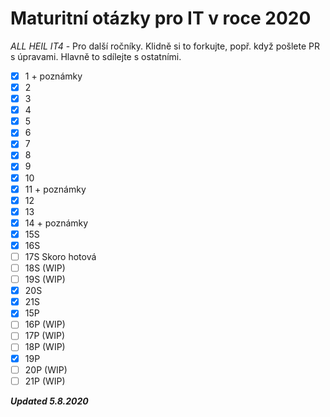 # Maturitní otázky pro IT v roce 2020

*ALL HEIL IT4* - Pro další ročníky. Klidně si to forkujte, popř. když pošlete PR s úpravami. Hlavně to sdílejte s ostatními.

- [x] 1 + poznámky
- [x] 2 
- [x] 3 
- [x] 4 
- [x] 5 
- [x] 6
- [x] 7
- [x] 8
- [x] 9
- [x] 10
- [x] 11 + poznámky
- [x] 12 
- [x] 13
- [x] 14 + poznámky
- [x] 15S
- [x] 16S
- [ ] 17S Skoro hotová
- [ ] 18S (WIP)
- [ ] 19S (WIP)
- [x] 20S
- [x] 21S
- [x] 15P
- [ ] 16P (WIP)
- [ ] 17P (WIP)
- [ ] 18P (WIP)
- [x] 19P
- [ ] 20P (WIP)
- [ ] 21P (WIP)

***Updated 5.8.2020***
